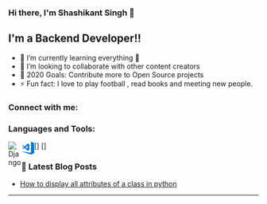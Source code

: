 ### Hi there, I'm Shashikant Singh 👋


## I'm a Backend Developer!!

- 🌱 I’m currently learning everything 🤣
- 👯 I’m looking to collaborate with other content creators
- 🥅 2020 Goals: Contribute more to Open Source projects
- ⚡ Fun fact: I love to play football , read books and meeting new people.



### Connect with me:





### Languages and Tools:
[<img align="left" alt="Django" width="26px" src="https://ih1.redbubble.net/image.399557438.5366/raf,750x1000,075,t,oatmeal_heather.u2.jpg" />]
[<img align="left" alt="Visual Studio Code" width="26px" src="https://raw.githubusercontent.com/github/explore/80688e429a7d4ef2fca1e82350fe8e3517d3494d/topics/visual-studio-code/visual-studio-code.png" />]



### 📕 Latest Blog Posts

<!-- BLOG-POST-LIST:START -->
- [How to display all attributes of a class in python](https://dev.to/shashikant231/how-to-display-all-attributes-of-a-class-17pj)
<!-- BLOG-POST-LIST:END -->

---

